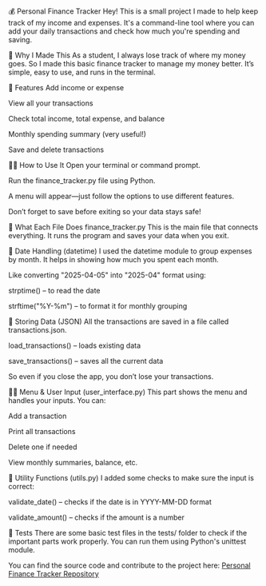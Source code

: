 💰 Personal Finance Tracker
Hey! This is a small project I made to help keep track of my income and expenses. It's a command-line tool where you can add your daily transactions and check how much you're spending and saving.

🙌 Why I Made This
As a student, I always lose track of where my money goes. So I made this basic finance tracker to manage my money better. It’s simple, easy to use, and runs in the terminal.

🔧 Features
Add income or expense

View all your transactions

Check total income, total expense, and balance

Monthly spending summary (very useful!)

Save and delete transactions

🧑‍💻 How to Use It
Open your terminal or command prompt.

Run the finance_tracker.py file using Python.

A menu will appear—just follow the options to use different features.

Don’t forget to save before exiting so your data stays safe!

📁 What Each File Does
finance_tracker.py
This is the main file that connects everything. It runs the program and saves your data when you exit.

📅 Date Handling (datetime)
I used the datetime module to group expenses by month. It helps in showing how much you spent each month.

Like converting "2025-04-05" into "2025-04" format using:

strptime() – to read the date

strftime("%Y-%m") – to format it for monthly grouping

💾 Storing Data (JSON)
All the transactions are saved in a file called transactions.json.

load_transactions() – loads existing data

save_transactions() – saves all the current data

So even if you close the app, you don’t lose your transactions.

🧑‍💻 Menu & User Input (user_interface.py)
This part shows the menu and handles your inputs. You can:

Add a transaction

Print all transactions

Delete one if needed

View monthly summaries, balance, etc.

🧰 Utility Functions (utils.py)
I added some checks to make sure the input is correct:

validate_date() – checks if the date is in YYYY-MM-DD format

validate_amount() – checks if the amount is a number

🧪 Tests
There are some basic test files in the tests/ folder to check if the important parts work properly. You can run them using Python's unittest module.


You can find the source code and contribute to the project here: [Personal Finance Tracker Repository](https://github.com/sreeteja2006/pracheta-project)

